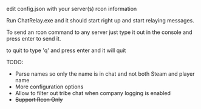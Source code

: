 edit config.json with your server(s) rcon information

Run ChatRelay.exe and it should start right up and start relaying messages.

To send an rcon command to any server just type it out in the console and press enter to send it.

to quit to type 'q' and press enter and it will quit

TODO:
* Parse names so only the name is in chat and not both Steam and player name
* More configuration options
* Allow to filter out tribe chat when company logging is enabled
* ~~Support Rcon Only~~
